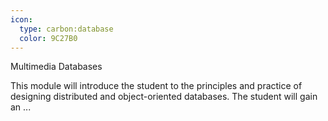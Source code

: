 ```yaml
---
icon:
  type: carbon:database
  color: 9C27B0
---
```

Multimedia Databases

This module will introduce the student to the principles and practice of designing distributed and object-oriented databases. The student will gain an ... 
